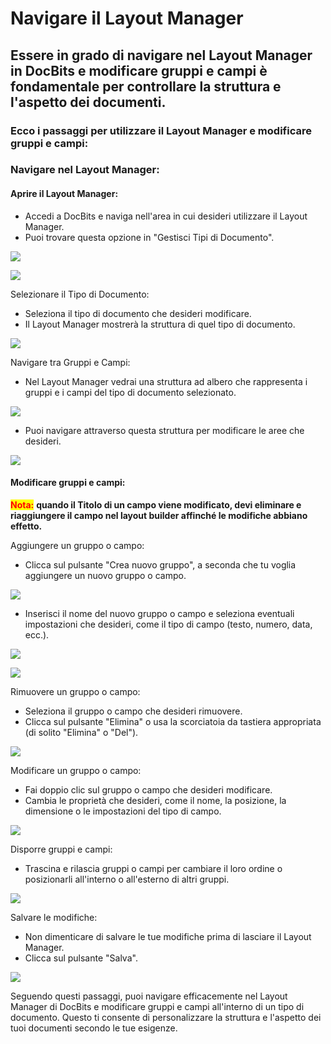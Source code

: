 # Navigare il Layout Manager

## Essere in grado di navigare nel Layout Manager in DocBits e modificare gruppi e campi è fondamentale per controllare la struttura e l'aspetto dei documenti.

### Ecco i passaggi per utilizzare il Layout Manager e modificare gruppi e campi:

### Navigare nel Layout Manager:

#### Aprire il Layout Manager:

* Accedi a DocBits e naviga nell'area in cui desideri utilizzare il Layout Manager.
* Puoi trovare questa opzione in "Gestisci Tipi di Documento".

![](https://docs.docbits.com/~gitbook/image?url=https%3A%2F%2F578966019-files.gitbook.io%2F%7E%2Ffiles%2Fv0%2Fb%2Fgitbook-x-prod.appspot.com%2Fo%2Fspaces%252FT2n2w4uDCJvv7CJ5zrdk%252Fuploads%252FeebqP176qG5bOQ6YLJDX%252FBildschirmfoto%25202024-05-23%2520um%252013.35.39.png%3Falt%3Dmedia%26token%3D6aa09cc2-2df5-4495-aefe-36dec3123b51\&width=768\&dpr=4\&quality=100\&sign=82c501bb\&sv=2)

![](https://docs.docbits.com/~gitbook/image?url=https%3A%2F%2F578966019-files.gitbook.io%2F%7E%2Ffiles%2Fv0%2Fb%2Fgitbook-x-prod.appspot.com%2Fo%2Fspaces%252FT2n2w4uDCJvv7CJ5zrdk%252Fuploads%252F5z8cVvWqARCkXx4AER4B%252FBildschirmfoto%25202024-05-24%2520um%252010.12.05.png%3Falt%3Dmedia%26token%3De0f8301a-9aaa-4e4a-9568-a2c372355538\&width=768\&dpr=4\&quality=100\&sign=66865b41\&sv=2)

Selezionare il Tipo di Documento:

* Seleziona il tipo di documento che desideri modificare.
* Il Layout Manager mostrerà la struttura di quel tipo di documento.

![](https://docs.docbits.com/~gitbook/image?url=https%3A%2F%2F578966019-files.gitbook.io%2F%7E%2Ffiles%2Fv0%2Fb%2Fgitbook-x-prod.appspot.com%2Fo%2Fspaces%252FT2n2w4uDCJvv7CJ5zrdk%252Fuploads%252FOsXAKJo94rR3WvUfqUXk%252FBildschirmfoto%25202024-05-24%2520um%252010.16.38.png%3Falt%3Dmedia%26token%3Da7944771-aa6e-4e7c-9042-50b87ecce503\&width=768\&dpr=4\&quality=100\&sign=2f86321a\&sv=2)

Navigare tra Gruppi e Campi:

* Nel Layout Manager vedrai una struttura ad albero che rappresenta i gruppi e i campi del tipo di documento selezionato.

![](https://docs.docbits.com/~gitbook/image?url=https%3A%2F%2F578966019-files.gitbook.io%2F%7E%2Ffiles%2Fv0%2Fb%2Fgitbook-x-prod.appspot.com%2Fo%2Fspaces%252FT2n2w4uDCJvv7CJ5zrdk%252Fuploads%252FjtiMNhQqN859bxtLsoth%252Fimage.png%3Falt%3Dmedia%26token%3Dc3224b66-3f2a-4aa2-81ee-6cde5719cf3f\&width=768\&dpr=4\&quality=100\&sign=57e2b59\&sv=2)

* Puoi navigare attraverso questa struttura per modificare le aree che desideri.

![](https://docs.docbits.com/~gitbook/image?url=https%3A%2F%2F578966019-files.gitbook.io%2F%7E%2Ffiles%2Fv0%2Fb%2Fgitbook-x-prod.appspot.com%2Fo%2Fspaces%252FT2n2w4uDCJvv7CJ5zrdk%252Fuploads%252F5UpYc7uZEQzEt2LEFHzo%252Fimage.png%3Falt%3Dmedia%26token%3D4203ac3a-5487-4bfc-8aa8-4c35fe70b14a\&width=768\&dpr=4\&quality=100\&sign=adc50420\&sv=2)

#### Modificare gruppi e campi:

<mark style="color:red;">**Nota:**</mark> **quando il Titolo di un campo viene modificato, devi eliminare e riaggiungere il campo nel layout builder affinché le modifiche abbiano effetto.**



Aggiungere un gruppo o campo:

* Clicca sul pulsante "Crea nuovo gruppo", a seconda che tu voglia aggiungere un nuovo gruppo o campo.

![](https://docs.docbits.com/~gitbook/image?url=https%3A%2F%2F578966019-files.gitbook.io%2F%7E%2Ffiles%2Fv0%2Fb%2Fgitbook-x-prod.appspot.com%2Fo%2Fspaces%252FT2n2w4uDCJvv7CJ5zrdk%252Fuploads%252FF9Soj6uDKKyYb8ciweHp%252FBildschirmfoto%25202024-05-24%2520um%252010.23.27.png%3Falt%3Dmedia%26token%3D797e975a-470b-4a0d-b1f1-a82b8aeb7267\&width=768\&dpr=4\&quality=100\&sign=d2e200b6\&sv=2)

* Inserisci il nome del nuovo gruppo o campo e seleziona eventuali impostazioni che desideri, come il tipo di campo (testo, numero, data, ecc.).

![](https://docs.docbits.com/~gitbook/image?url=https%3A%2F%2F578966019-files.gitbook.io%2F%7E%2Ffiles%2Fv0%2Fb%2Fgitbook-x-prod.appspot.com%2Fo%2Fspaces%252FT2n2w4uDCJvv7CJ5zrdk%252Fuploads%252F7qcF5LK6yxbcRVm57Ejz%252Fimage.png%3Falt%3Dmedia%26token%3Dec75cf2f-a834-4eb3-89c3-75a6fc70c88c\&width=768\&dpr=4\&quality=100\&sign=e93f7652\&sv=2)

![](https://docs.docbits.com/~gitbook/image?url=https%3A%2F%2F578966019-files.gitbook.io%2F%7E%2Ffiles%2Fv0%2Fb%2Fgitbook-x-prod.appspot.com%2Fo%2Fspaces%252FT2n2w4uDCJvv7CJ5zrdk%252Fuploads%252FSM5IXOG5XYfGo3ee1xzP%252Fimage.png%3Falt%3Dmedia%26token%3D57a737f0-240c-4c23-9d4a-b92e86a92b47\&width=768\&dpr=4\&quality=100\&sign=456cdcec\&sv=2)

Rimuovere un gruppo o campo:

* Seleziona il gruppo o campo che desideri rimuovere.
* Clicca sul pulsante "Elimina" o usa la scorciatoia da tastiera appropriata (di solito "Elimina" o "Del").

![](https://docs.docbits.com/~gitbook/image?url=https%3A%2F%2F578966019-files.gitbook.io%2F%7E%2Ffiles%2Fv0%2Fb%2Fgitbook-x-prod.appspot.com%2Fo%2Fspaces%252FT2n2w4uDCJvv7CJ5zrdk%252Fuploads%252FQQjFkNb0ONiiklAQmBRU%252FBildschirmfoto%25202024-05-24%2520um%252010.35.24.png%3Falt%3Dmedia%26token%3D2fb8d92a-c5c9-449b-8179-786765ada10f\&width=768\&dpr=4\&quality=100\&sign=1ac2e12c\&sv=2)



Modificare un gruppo o campo:

* Fai doppio clic sul gruppo o campo che desideri modificare.
* Cambia le proprietà che desideri, come il nome, la posizione, la dimensione o le impostazioni del tipo di campo.

![](https://docs.docbits.com/~gitbook/image?url=https%3A%2F%2F578966019-files.gitbook.io%2F%7E%2Ffiles%2Fv0%2Fb%2Fgitbook-x-prod.appspot.com%2Fo%2Fspaces%252FT2n2w4uDCJvv7CJ5zrdk%252Fuploads%252FtdvSPyCEdIfj8j30DEe5%252Fimage.png%3Falt%3Dmedia%26token%3Dfaa32e5a-3492-499d-a0af-7fa99a583d09\&width=768\&dpr=4\&quality=100\&sign=865f9003\&sv=2)



Disporre gruppi e campi:

* Trascina e rilascia gruppi o campi per cambiare il loro ordine o posizionarli all'interno o all'esterno di altri gruppi.

![](https://docs.docbits.com/~gitbook/image?url=https%3A%2F%2F578966019-files.gitbook.io%2F%7E%2Ffiles%2Fv0%2Fb%2Fgitbook-x-prod.appspot.com%2Fo%2Fspaces%252FT2n2w4uDCJvv7CJ5zrdk%252Fuploads%252Fun2twvKa1n8VJrBZzjl3%252FBildschirmfoto%25202024-05-24%2520um%252010.45.28.png%3Falt%3Dmedia%26token%3Dc090597f-b693-4308-b0ac-badec6bec466\&width=768\&dpr=4\&quality=100\&sign=af0174ad\&sv=2)

Salvare le modifiche:

* Non dimenticare di salvare le tue modifiche prima di lasciare il Layout Manager.
* Clicca sul pulsante "Salva".

![](https://docs.docbits.com/~gitbook/image?url=https%3A%2F%2F578966019-files.gitbook.io%2F%7E%2Ffiles%2Fv0%2Fb%2Fgitbook-x-prod.appspot.com%2Fo%2Fspaces%252FT2n2w4uDCJvv7CJ5zrdk%252Fuploads%252Fu9c6MD2mZFuAsXp7n9Ai%252FBildschirmfoto%25202024-05-24%2520um%252010.51.06.png%3Falt%3Dmedia%26token%3D613ef982-9455-4832-b2a5-5644e3bd644c\&width=768\&dpr=4\&quality=100\&sign=fb7f99d5\&sv=2)

Seguendo questi passaggi, puoi navigare efficacemente nel Layout Manager di DocBits e modificare gruppi e campi all'interno di un tipo di documento. Questo ti consente di personalizzare la struttura e l'aspetto dei tuoi documenti secondo le tue esigenze.
